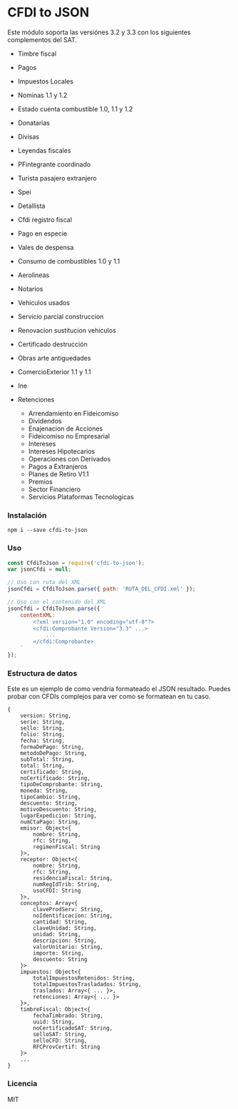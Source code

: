 # CFDI to JSON

Este módulo soporta las versiónes 3.2 y 3.3 con los siguientes complementos del SAT.

- Timbre fiscal
- Pagos
- Impuestos Locales
- Nominas 1.1 y 1.2
- Estado cuenta combustible 1.0, 1.1 y 1.2
- Donatarias
- Divisas
- Leyendas fiscales
- PFintegrante coordinado
- Turista pasajero extranjero
- Spei
- Detallista
- Cfdi registro fiscal
- Pago en especie
- Vales de despensa
- Consumo de combustibles 1.0 y 1.1
- Aerolineas
- Notarios
- Vehiculos usados
- Servicio parcial construccion
- Renovacion sustitucion vehiculos
- Certificado destrucción
- Obras arte antiguedades
- ComercioExterior 1.1 y 1.1
- Ine

- Retenciones
    - Arrendamiento en Fideicomiso
    - Dividendos
    - Enajenacion de Acciones
    - Fideicomiso no Empresarial
    - Intereses
    - Intereses Hipotecarios
    - Operaciones con Derivados
    - Pagos a Extranjeros
    - Planes de Retiro V1.1
    - Premios
    - Sector Financiero
    - Servicios Plataformas Tecnologicas

### Instalación

```
npm i --save cfdi-to-json
```

### Uso

```Javascript
const CfdiToJson = require('cfdi-to-json');
var jsonCfdi = null;

// Uso con ruta del XML
jsonCfdi = CfdiToJson.parse({ path: 'RUTA_DEL_CFDI.xml' });

// Uso con el contenido del XML
jsonCfdi = CfdiToJson.parse({
    contentXML: `
        <?xml version="1.0" encoding="utf-8"?>
        <cfdi:Comprobante Version="3.3" ...>
            ...
        </cfdi:Comprobante>
    `
});

```

### Estructura de datos
Este es un ejemplo de como vendría formateado el JSON resultado. Puedes probar con CFDIs complejos para ver como se formatean en tu caso.

```
{
    version: String,
    serie: String,
    sello: String,
    folio: String,
    fecha: String,
    formaDePago: String,
    metodoDePago: String,
    subTotal: String,
    total: String,
    certificado: String,
    noCertificado: String,
    tipoDeComprobante: String,
    moneda: String,
    tipoCambio: String,
    descuento: String,
    motivoDescuento: String,
    lugarExpedicion: String,
    numCtaPago: String,
    emisor: Object<{
        nombre: String,
        rfc: String,
        regimenFiscal: String
    }>,
    receptor: Object<{
        nombre: String,
        rfc: String,
        residenciaFiscal: String,
        numRegIdTrib: String,
        usoCFDI: String
    }>,
    conceptos: Array<{
        claveProdServ: String,
        noIdentificacion: String,
        cantidad: String,
        claveUnidad: String,
        unidad: String,
        descripcion: String,
        valorUnitario: String,
        importe: String,
        descuento: String
    }>
    impuestos: Object<{
        totalImpuestosRetenidos: String,
        totalImpuestosTrasladados: String,
        traslados: Array<{ ... }>,
        retenciones: Array<{ ... }>
    }>,
    timbreFiscal: Object<{
        fechaTimbrado: String,
        uuid: String,
        noCertificadoSAT: String,
        selloSAT: String,
        selloCFD: String,
        RFCProvCertif: String
    }>
    ...
}
```

### Licencia

MIT

